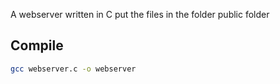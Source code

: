 A webserver written in C put the files in the folder public folder

## Compile
```bash
gcc webserver.c -o webserver
```